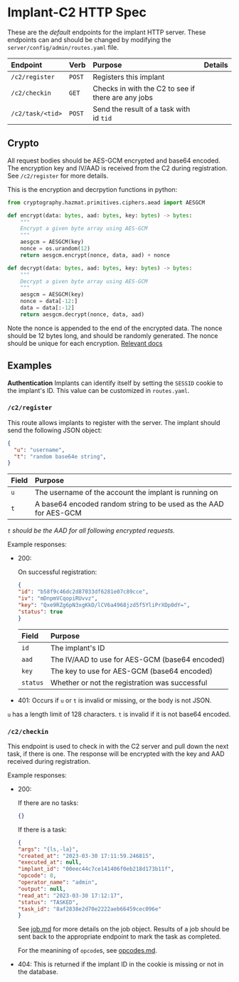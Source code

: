 # Implant-C2 HTTP Spec

These are the *default* endpoints for the implant HTTP server. These endpoints can and should be changed by modifying the `server/config/admin/routes.yaml` file.

| Endpoint | Verb | Purpose | Details |
|:-------- | :-- | :------ | :-----: |
| `/c2/register` | `POST` | Registers this implant | |
| `/c2/checkin` | `GET` | Checks in with the C2 to see if there are any jobs | |
| `/c2/task/<tid>` | `POST` | Send the result of a task with id `tid` | |

## Crypto

All request bodies should be AES-GCM encrypted and base64 encoded. The encryption key and IV/AAD is received from the C2 during registration. See `/c2/register` for more details.

This is the encryption and decrpytion functions in python:

```python
from cryptography.hazmat.primitives.ciphers.aead import AESGCM

def encrypt(data: bytes, aad: bytes, key: bytes) -> bytes:
    """
    Encrypt a given byte array using AES-GCM
    """
    aesgcm = AESGCM(key)
    nonce = os.urandom(12)
    return aesgcm.encrypt(nonce, data, aad) + nonce

def decrypt(data: bytes, aad: bytes, key: bytes) -> bytes:
    """
    Decrypt a given byte array using AES-GCM
    """
    aesgcm = AESGCM(key)
    nonce = data[-12:]
    data = data[:-12]
    return aesgcm.decrypt(nonce, data, aad)
```

Note the nonce is appended to the end of the encrypted data. The nonce should be 12 bytes long, and should be randomly generated. The nonce should be unique for each encryption. [Relevant docs](https://cryptography.io/en/latest/hazmat/primitives/aead/#cryptography.hazmat.primitives.ciphers.aead.AESGCM)

## Examples

**Authentication**
Implants can identify itself by setting the `SESSID` cookie to the implant's ID. This value can be customized in `routes.yaml`.

### `/c2/register`

This route allows implants to register with the server. The implant should send the following JSON object:

```json
{
  "u": "username",
  "t": "random base64e string", 
}
```

| Field | Purpose |
|:----- | :------ |
| `u` | The username of the account the implant is running on |
| `t` | A base64 encoded random string to be used as the AAD for AES-GCM |

*`t` should be the AAD for all following encrypted requests.*

Example responses:

* 200:

  On successful registration:

  ```json
  {
  "id": "b58f9c46dc2d87033df6281e07c89cce",
  "iv": "mDnpmVCqopiRUvvz",
  "key": "Qxe9RZg6pN3xgKkD/lCV6a4968jzd5f5YliPrXDp0dY=",
  "status": true
  }
  ```

  | Field | Purpose |
  |:----- | :------ |
  | `id` | The implant's ID |
  | `aad` | The IV/AAD to use for AES-GCM (base64 encoded) |
  | `key` | The key to use for AES-GCM (base64 encoded) |
  | `status` | Whether or not the registration was successful |

* 401:
Occurs if `u` or `t` is invalid or missing, or the body is not JSON.

`u` has a length limit of 128 characters.
`t` is invalid if it is not base64 encoded.

### `/c2/checkin`

This endpoint is used to check in with the C2 server and pull down the next task, if there is one. The response will be encrypted with the key and AAD received during registration.

Example responses:

* 200:

  If there are no tasks:
    
  ```json
  {}
  ```

  If there is a task:

  ```json
  {
  "args": "{ls,-la}",
  "created_at": "2023-03-30 17:11:59.246815",
  "executed_at": null,
  "implant_id": "00eec44c7ce141406f0eb218d173b11f",
  "opcode": 0,
  "operator_name": "admin",
  "output": null,
  "read_at": "2023-03-30 17:12:17",
  "status": "TASKED",
  "task_id": "8af2838e2d70e2222aeb66459cec096e"
  }
  ```

  See [job.md](../job.md) for more details on the job object.
  Results of a job should be sent back to the appropriate endpoint to mark the task as completed.

  For the meanining of `opcode`s, see [opcodes.md](../opcodes.md).

* 404:
This is returned if the implant ID in the cookie is missing or not in the database.
